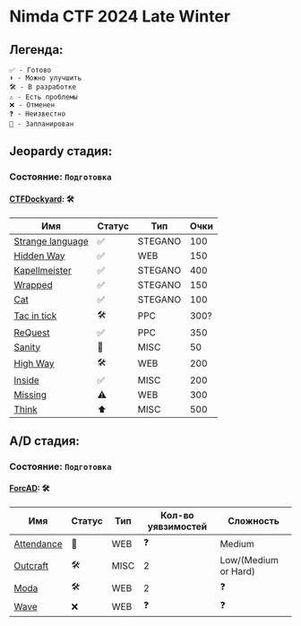 # Nimda CTF 2024 Late Winter

## Легенда:

    ✅ - Готово
    ⬆ - Можно улучшить
    🛠 - В разработке
    ⚠️ - Есть проблемы
    ❌ - Отменен
    ❓ - Неизвестно
    📅 - Запланирован

## Jeopardy стадия:
### Состояние: `Подготовка`

#### [CTFDockyard](https://github.com/NimdaCTF/CTFDockyard): 🛠

| Имя                                    | Статус        | Тип          | Очки       |
|----------------------------------------|---------------|--------------|------------|
| [Strange language](StrangeLanguage)    | ✅            | STEGANO      | 100        |
| [Hidden Way](HiddenWay)                | ✅            | WEB          | 150        |
| [Kapellmeister](Kapellmeister)         | ✅            | STEGANO      | 400        |
| [Wrapped](Wrapped)                     | ✅            | STEGANO      | 150        |
| [Cat](Cat)                             | ✅            | STEGANO      | 100        |
| [Tac in tick](TTT)                     | 🛠             | PPC          | 300?       |
| [ReQuest](ReQuest)                     | ✅            | PPC          | 350        |
| [Sanity](Sanity)                       | 📅            | MISC         | 50         |
| [High Way](HighWay)                    | 🛠            | WEB          | 200        |
| [Inside](Inside)                       | ✅           | MISC          | 200        |
| [Missing](Missing)                     | ⚠️           | WEB          | 300        |
| [Think](Think)                         | ⬆           | MISC          | 500        |



## A/D стадия:
### Состояние: `Подготовка`

#### [ForcAD](https://github.com/icYFTL/ForcAD): 🛠

| Имя                                          | Статус        | Тип          | Кол-во уявзимостей | Сложность           |
|----------------------------------------------|---------------|--------------|--------------------|---------------------|
| [Attendance](AD/Attendance)                 | 📅             | WEB          | ❓                  |  Medium              |
| [Outcraft](AD/Outcraft)                     | 🛠             | MISC         | 2                   |  Low/(Medium or Hard)|
| [Moda](Moda_1)                            | 🛠             | WEB          | 2                   |      ❓                |
| [Wave](AD/Wave/)                            | ❌            | WEB          | ❓                   |          ❓            |
